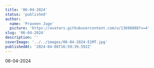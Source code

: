 ```yaml
---
title: '06-04-2024'
status: 'published'
author:
  name: 'Praveen Juge'
  picture: 'https://avatars.githubusercontent.com/u/13696888?v=4'
slug: '06-04-2024'
description: ''
coverImage: '../../images/06-04-2024-E1MT.jpg'
publishedAt: '2024-04-06T16:59:39.592Z'
---
```


06-04-2024